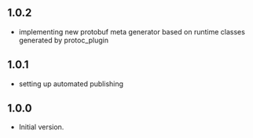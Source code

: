 ## 1.0.2

- implementing new protobuf meta generator based on runtime classes generated by protoc_plugin

## 1.0.1

- setting up automated publishing

## 1.0.0

- Initial version.
